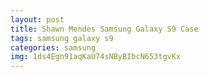 ```yaml
---
layout: post
title: Shawn Mendes Samsung Galaxy S9 Case
tags: samsung galaxy s9
categories: samsung
img: 1ds4Egn91aqKaU74sNByBIbcN653tgvKx
---
```

